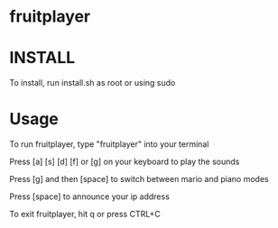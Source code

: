 # fruitplayer

# INSTALL

To install, run install.sh as root or using sudo

# Usage

To run fruitplayer, type "fruitplayer" into your terminal

Press [a] [s] [d] [f] or [g] on your keyboard to play the sounds

Press [g] and then [space] to switch between mario and piano modes

Press [space] to announce your ip address 

To exit fruitplayer, hit q or press CTRL+C

